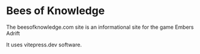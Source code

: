 # Bees of Knowledge

The beesofknowledge.com site is an informational site for the game Embers Adrift

It uses vitepress.dev software.

